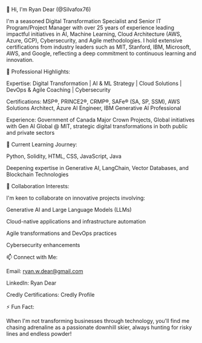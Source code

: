 👋 Hi, I'm Ryan Dear (@Silvafox76)

I'm a seasoned Digital Transformation Specialist and Senior IT Program/Project Manager with over 25 years of experience leading impactful initiatives in AI, Machine Learning, Cloud Architecture (AWS, Azure, GCP), Cybersecurity, and Agile methodologies. I hold extensive certifications from industry leaders such as MIT, Stanford, IBM, Microsoft, AWS, and Google, reflecting a deep commitment to continuous learning and innovation.

🌟 Professional Highlights:

Expertise: Digital Transformation | AI & ML Strategy | Cloud Solutions | DevOps & Agile Coaching | Cybersecurity

Certifications: MSP®, PRINCE2®, CRMP®, SAFe® (SA, SP, SSM), AWS Solutions Architect, Azure AI Engineer, IBM Generative AI Professional

Experience: Government of Canada Major Crown Projects, Global initiatives with Gen AI Global @ MIT, strategic digital transformations in both public and private sectors

🚀 Current Learning Journey:

Python, Solidity, HTML, CSS, JavaScript, Java

Deepening expertise in Generative AI, LangChain, Vector Databases, and Blockchain Technologies

🤝 Collaboration Interests:

I'm keen to collaborate on innovative projects involving:

Generative AI and Large Language Models (LLMs)

Cloud-native applications and infrastructure automation

Agile transformations and DevOps practices

Cybersecurity enhancements

📫 Connect with Me:

Email: ryan.w.dear@gmail.com

LinkedIn: Ryan Dear

Credly Certifications: Credly Profile

⚡ Fun Fact:

When I'm not transforming businesses through technology, you'll find me chasing adrenaline as a passionate downhill skier, always hunting for risky lines and endless powder!
